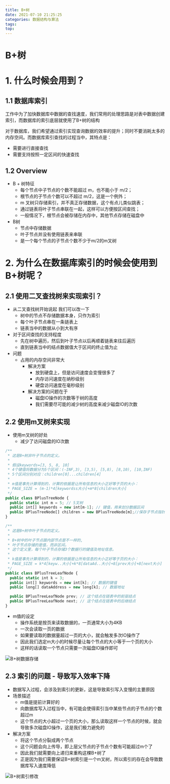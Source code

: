 ```yaml
---
title: B+树
date: 2021-07-10 21:25:25
categories: 数据结构与算法
tags:
top:
---
```

# B+树

# 1. 什么时候会用到？

## 1.1 数据库索引

工作中为了加快数据库中数据的查找速度，我们常用的处理思路是对表中数据创建索引，而数据库的索引底层就使用了B+树的结构

对于数据库，我们希望通过索引实现查询数据的效率的提升；同时不要消耗太多的内存空间。而数据库索引查找的过程当中，其特点是：

- 需要进行直接查找
- 需要支持按照一定区间的快速查找

## 1.2 Overview

- B + 树特征
    - 每个节点中子节点的个数不能超过 m，也不能小于 m/2；
    - 根节点的子节点个数可以不超过 m/2，这是一个例外；
    - m 叉树只存储索引，并不真正存储数据，这个有点儿类似跳表；
    - 通过链表将叶子节点串联在一起，这样可以方便按区间查找；
    - 一般情况下，根节点会被存储在内存中，其他节点存储在磁盘中
- B树
    - 节点中存储数据
    - 叶子节点并没有使用链表来串联
    - 是一个每个节点的子节点个数不少于m/2的m叉树

# 2. 为什么在数据库索引的时候会使用到B+树呢？

## 2.1 使用二叉查找树来实现索引？

- 从二叉查找树开始说起 我们可以改一下
    - 树中的节点不存储数据本身，只作为索引
    - 每个叶子节点串在一条链表上
    - 链表当中的数据从小到大有序
- 对于区间查找的支持程度
    - 先在树中遍历，然后到叶子节点以后再顺着链表来往后遍历
    - 直到链表当中的结点数据值大于区间的终止值为止
- 问题
    - 占用的内存空间非常大
        - 解决方案
            - 放到硬盘上，但是访问速度会变慢很多了
            - 内存访问速度在纳秒级别
            - 硬盘访问速度在毫秒级别
        - 解决方案的问题在于
            - 磁盘IO操作的次数等于树的高度
            - 我们需要尽可能的减少树的高度来减少磁盘IO的次数

## 2.2 使用m叉树来实现

- 使用m叉树的好处
    - 减少了访问磁盘的IO次数

```jsx
/**
 * 这是B+树非叶子节点的定义。
 *
 * 假设keywords=[3, 5, 8, 10]
 * 4个键值将数据分为5个区间：(-INF,3), [3,5), [5,8), [8,10), [10,INF)
 * 5个区间分别对应：children[0]...children[4]
 *
 * m值是事先计算得到的，计算的依据是让所有信息的大小正好等于页的大小：
 * PAGE_SIZE = (m-1)*4[keywordss大小]+m*8[children大小]
 */
public class BPlusTreeNode {
  public static int m = 5; // 5叉树
  public int[] keywords = new int[m-1]; // 键值，用来划分数据区间
  public BPlusTreeNode[] children = new BPlusTreeNode[m];//保存子节点指针
}

/**
 * 这是B+树中叶子节点的定义。
 *
 * B+树中的叶子节点跟内部节点是不一样的,
 * 叶子节点存储的是值，而非区间。
 * 这个定义里，每个叶子节点存储3个数据行的键值及地址信息。
 *
 * k值是事先计算得到的，计算的依据是让所有信息的大小正好等于页的大小：
 * PAGE_SIZE = k*4[keyw..大小]+k*8[dataAd..大小]+8[prev大小]+8[next大小]
 */
public class BPlusTreeLeafNode {
  public static int k = 3;
  public int[] keywords = new int[k]; // 数据的键值
  public long[] dataAddress = new long[k]; // 数据地址

  public BPlusTreeLeafNode prev; // 这个结点在链表中的前驱结点
  public BPlusTreeLeafNode next; // 这个结点在链表中的后继结点
}
```

- m值的设定
    - 操作系统是按页来读取数据的，一页通常大小为4KB
    - 一次会读取一页的数据
    - 如果要读取的数据量超过一页的大小，就会触发多次IO操作了
    - 因此我们选定m大小的时候尽量让每个节点的大小等于一个页的大小
    - 这样的话读取一个节点只需要一次磁盘IO操作即可

![B+树数据存储](https://i.loli.net/2021/07/11/148A67p9Y3dre2g.png)
## 2.3 索引的问题 - 导致写入效率下降

- 数据写入过程，会涉及到索引的更新，这是导致索引写入变慢的主要原因
- 场景描述
    - m值是提前计算好的
    - 向数据库写入过程当中，有可能会使得索引当中某些节点的子节点的个数超过m
    - 这个节点的大小超过一个页的大小，那么读取这样一个节点的时候，就会导致多次磁盘IO操作，这是我们极力避免的
- 解决方案
    - 将这个节点分裂成两个节点
    - 这个问题会向上传导，即上层父节点的子节点个数有可能超过m个了
    - 因此我们就需要向上递归来重构这棵B+树了
    - 正是因为我们需要保证B+树索引是一个m叉树，所以索引的存在会导致数据库写入速度降低

![B+树索引修改](https://i.loli.net/2021/07/11/9qAHTSmnlUeVPjb.png)